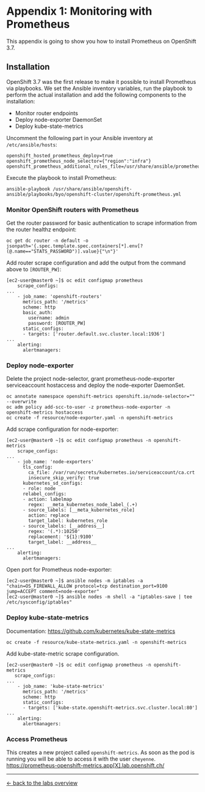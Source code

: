 # Appendix 1: Monitoring with Prometheus

This appendix is going to show you how to install Prometheus on OpenShift 3.7.


## Installation

OpenShift 3.7 was the first release to make it possible to install Prometheus via playbooks. We set the Ansible inventory variables, run the playbook to perform the actual installation and add the following components to the installation:
- Monitor router endpoints
- Deploy node-exporter DaemonSet
- Deploy kube-state-metrics

Uncomment the following part in your Ansible inventory at `/etc/ansible/hosts`:
```
openshift_hosted_prometheus_deploy=true
openshift_prometheus_node_selector={"region":"infra"}
openshift_prometheus_additional_rules_file=/usr/share/ansible/prometheus/prometheus_configmap_rules.yaml
```

Execute the playbook to install Prometheus:
```
ansible-playbook /usr/share/ansible/openshift-ansible/playbooks/byo/openshift-cluster/openshift-prometheus.yml
```

### Monitor OpenShift routers with Prometheus
Get the router password for basic authentication to scrape information from the router healthz endpoint:
```
oc get dc router -n default -o jsonpath='{.spec.template.spec.containers[*].env[?(@.name=="STATS_PASSWORD")].value}{"\n"}'
```

Add router scrape configuration and add the output from the command above to `[ROUTER_PW]`:
```
[ec2-user@master0 ~]$ oc edit configmap prometheus
    scrape_configs:
...
    - job_name: 'openshift-routers'
      metrics_path: '/metrics'
      scheme: http
      basic_auth:
        username: admin
        password: [ROUTER_PW]
      static_configs:
      - targets: ['router.default.svc.cluster.local:1936']
...
    alerting:
      alertmanagers:
```

### Deploy node-exporter
Delete the project node-selector, grant prometheus-node-exporter serviceaccount hostaccess and deploy the node-exporter DaemonSet.
```
oc annotate namespace openshift-metrics openshift.io/node-selector="" --overwrite
oc adm policy add-scc-to-user -z prometheus-node-exporter -n openshift-metrics hostaccess
oc create -f resource/node-exporter.yaml -n openshift-metrics
``` 

Add scrape configuration for node-exporter:
```
[ec2-user@master0 ~]$ oc edit configmap prometheus -n openshift-metrics
    scrape_configs:
...
    - job_name: 'node-exporters'
      tls_config:
        ca_file: /var/run/secrets/kubernetes.io/serviceaccount/ca.crt
        insecure_skip_verify: true
      kubernetes_sd_configs:
      - role: node
      relabel_configs:
      - action: labelmap
        regex: __meta_kubernetes_node_label_(.+)
      - source_labels: [__meta_kubernetes_role]
        action: replace
        target_label: kubernetes_role
      - source_labels: [__address__]
        regex: '(.*):10250'
        replacement: '${1}:9100'
        target_label: __address__
...
    alerting:
      alertmanagers:
```

Open port for Prometheus node-exporter:
```
[ec2-user@master0 ~]$ ansible nodes -m iptables -a "chain=OS_FIREWALL_ALLOW protocol=tcp destination_port=9100 jump=ACCEPT comment=node-exporter"
[ec2-user@master0 ~]$ ansible nodes -m shell -a "iptables-save | tee /etc/sysconfig/iptables"
```

### Deploy kube-state-metrics
Documentation: https://github.com/kubernetes/kube-state-metrics
``` 
oc create -f resource/kube-state-metrics.yaml -n openshift-metrics
```

Add kube-state-metric scrape configuration.
```
[ec2-user@master0 ~]$ oc edit configmap prometheus -n openshift-metrics
   scrape_configs:
...
    - job_name: 'kube-state-metrics'
      metrics_path: '/metrics'
      scheme: http
      static_configs:
      - targets: ['kube-state.openshift-metrics.svc.cluster.local:80']
...
    alerting:
      alertmanagers:
```

### Access Prometheus
This creates a new project called `openshift-metrics`. As soon as the pod is running you will be able to access it with the user `cheyenne`.
https://prometheus-openshift-metrics.app[X].lab.openshift.ch/

---

[← back to the labs overview](../README.md)

